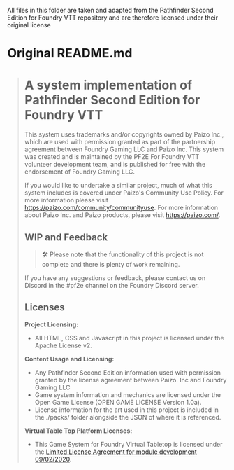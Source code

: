 All files in this folder are taken and adapted from the Pathfinder Second Edition for Foundry VTT repository and are therefore licensed under their original license

# Original README.md

> # A system implementation of Pathfinder Second Edition for Foundry VTT
>
> This system uses trademarks and/or copyrights owned by Paizo Inc., which are used with permission granted as part of the partnership agreement between Foundry Gaming LLC and Paizo Inc. This system was created and is maintained by the PF2E For Foundry VTT volunteer development team, and is published for free with the endorsement of Foundry Gaming LLC.
>
> If you would like to undertake a similar project, much of what this system includes is covered under Paizo's Community Use Policy. For more information please visit https://paizo.com/community/communityuse. For more information about Paizo Inc. and Paizo products, please visit https://paizo.com/.
>
> ## WIP and Feedback
>
> > 🛠️ Please note that the functionality of this project is not complete and there is plenty of work remaining.
>
> If you have any suggestions or feedback, please contact us on Discord in the #pf2e channel on the Foundry Discord server.
>
> ## Licenses
>
> **Project Licensing:**
>
> -   All HTML, CSS and Javascript in this project is licensed under the Apache License v2.
>
> **Content Usage and Licensing:**
>
> -   Any Pathfinder Second Edition information used with permission granted by the license agreement between Paizo. Inc and Foundry Gaming LLC
> -   Game system information and mechanics are licensed under the Open Game License (OPEN GAME LICENSE Version 1.0a).
> -   License information for the art used in this project is included in the ./packs/ folder alongside the JSON of where it is referenced.
>
> **Virtual Table Top Platform Licenses:**
>
> -   This Game System for Foundry Virtual Tabletop is licensed under the [Limited License Agreement for module development 09/02/2020](https://foundryvtt.com/article/license/).

